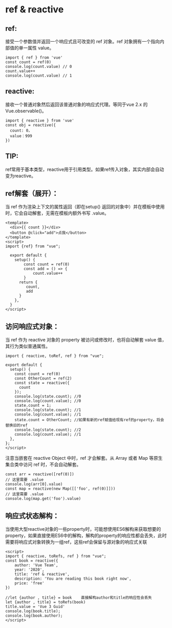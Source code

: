# ref & reactive

## ref:

接受一个参数值并返回一个响应式且可改变的 ref 对象。ref 对象拥有一个指向内部值的单一属性 value。

```
import { ref } from 'vue'
const count = ref(0)
console.log(count.value) // 0
count.value++
console.log(count.value) // 1
```

## reactive:

接收一个普通对象然后返回该普通对象的响应式代理。等同于vue 2.x 的 Vue.observable\(\)。

```
import { reactive } from 'vue'
const obj = reactive({ 
  count: 0，
  value：999
})
```

## TIP:

ref常用于基本类型，reactive用于引用类型。如果ref传入对象，其实内部会自动变为reactive。

## ref解套（展开）：

当 ref 作为渲染上下文的属性返回（即在setup\(\) 返回的对象中）并在模板中使用时，它会自动解套，无需在模板内额外书写 .value。

```
<template>
  <div>{{ count }}</div>
  <button @click="add">点我</button>
</template>
<script>
import {ref} from "vue";

  export default {
    setup() {
        const count = ref(0)
        const add = () => {
            count.value++
        }
      return {
         count,
         add
      }
    },
  }
</script>
```

## 访问响应式对象：

当 ref 作为 reactive 对象的 property 被访问或修改时，也将自动解套 value 值，其行为类似普通属性。

```
import { reactive, toRef, ref } from "vue";

export default {
  setup() {
    const count = ref(0)
    const OtherCount = ref(2)
    const state = reactive({
      count
    });
    console.log(state.count); //0
    console.log(count.value); //0
    state.count = 1;
    console.log(state.count); //1
    console.log(count.value); //1
    state.count = OtherCount; //如果有新的ref赋值给现有ref的property，将会替换旧的ref
    console.log(state.count); //2
    console.log(count.value); //1
  },
};
</script>
```

注意当嵌套在 reactive Object 中时，ref 才会解套。从 Array 或者 Map 等原生集合类中访问 ref 时，不会自动解套。

```
const arr = reactive([ref(0)])
// 这里需要 .value
console.log(arr[0].value)
const map = reactive(new Map([['foo', ref(0)]]))
// 这里需要 .value
console.log(map.get('foo').value)
```

## 响应式状态解构：

当使用大型reactive对象的一些property时，可能想使用ES6解构来获取想要的property，如果直接使用ES6中的解构，解构的property的响应性都会丢失，此时需要将响应式对象转换为一组ref，这些ref会保留与源对象的响应式关联

```
<script>
import { reactive, toRefs, ref } from "vue";
const book = reactive({
    author: 'Vue Team',
    year: '2020',
    title: 'ref & reactive',
    description: 'You are reading this book right now',
    price: 'free'
})

//let {author , title} = book    直接解构author和title的响应性会丢失
let {author , title} = toRefs(book)
title.value = 'Vue 3 Guid'
console.log(book.title);
console.log(book.author);
</script>
```



